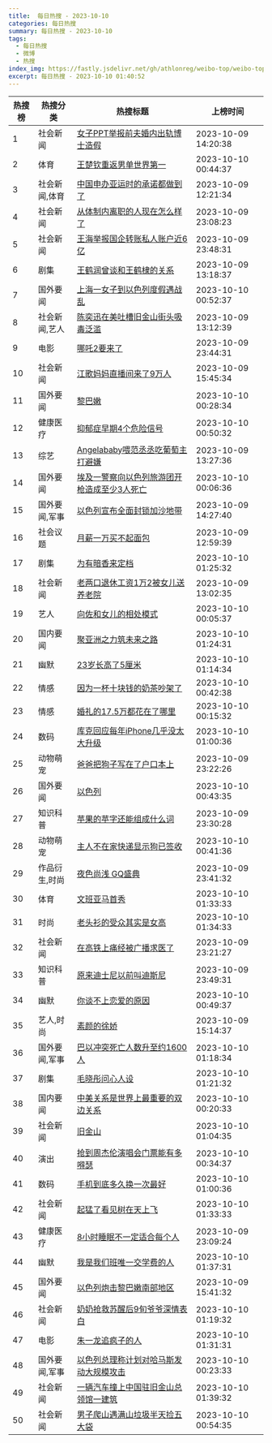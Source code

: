 ```yaml
---
title:  每日热搜 - 2023-10-10
categories: 每日热搜
summary: 每日热搜 - 2023-10-10
tags:
  - 每日热搜
  - 微博
  - 热搜
index_img: https://fastly.jsdelivr.net/gh/athlonreg/weibo-top/weibo-top.jpeg
excerpt: 每日热搜 - 2023-10-10 01:40:52
---
```


| 热搜榜 | 热搜分类 | 热搜标题 | 上榜时间 |
| --- | --- | --- | --- |
| 1 | 社会新闻 | [女子PPT举报前夫婚内出轨博士造假](https://s.weibo.com/weibo%3Fq%3D%2523%E5%A5%B3%E5%AD%90PPT%E4%B8%BE%E6%8A%A5%E5%89%8D%E5%A4%AB%E5%A9%9A%E5%86%85%E5%87%BA%E8%BD%A8%E5%8D%9A%E5%A3%AB%E9%80%A0%E5%81%87%2523) | 2023-10-09 14:20:38 | 
| 2 | 体育 | [王楚钦重返男单世界第一](https://s.weibo.com/weibo%3Fq%3D%2523%E7%8E%8B%E6%A5%9A%E9%92%A6%E9%87%8D%E8%BF%94%E7%94%B7%E5%8D%95%E4%B8%96%E7%95%8C%E7%AC%AC%E4%B8%80%2523) | 2023-10-10 00:44:37 | 
| 3 | 社会新闻,体育 | [中国申办亚运时的承诺都做到了](https://s.weibo.com/weibo%3Fq%3D%2523%E4%B8%AD%E5%9B%BD%E7%94%B3%E5%8A%9E%E4%BA%9A%E8%BF%90%E6%97%B6%E7%9A%84%E6%89%BF%E8%AF%BA%E9%83%BD%E5%81%9A%E5%88%B0%E4%BA%86%2523) | 2023-10-09 12:21:34 | 
| 4 | 社会新闻 | [从体制内离职的人现在怎么样了](https://s.weibo.com/weibo%3Fq%3D%2523%E4%BB%8E%E4%BD%93%E5%88%B6%E5%86%85%E7%A6%BB%E8%81%8C%E7%9A%84%E4%BA%BA%E7%8E%B0%E5%9C%A8%E6%80%8E%E4%B9%88%E6%A0%B7%E4%BA%86%2523) | 2023-10-09 23:08:23 | 
| 5 | 社会新闻 | [王海举报国企转账私人账户近6亿](https://s.weibo.com/weibo%3Fq%3D%2523%E7%8E%8B%E6%B5%B7%E4%B8%BE%E6%8A%A5%E5%9B%BD%E4%BC%81%E8%BD%AC%E8%B4%A6%E7%A7%81%E4%BA%BA%E8%B4%A6%E6%88%B7%E8%BF%916%E4%BA%BF%2523) | 2023-10-09 23:48:31 | 
| 6 | 剧集 | [王鹤润曾谈和王鹤棣的关系](https://s.weibo.com/weibo%3Fq%3D%2523%E7%8E%8B%E9%B9%A4%E6%B6%A6%E6%9B%BE%E8%B0%88%E5%92%8C%E7%8E%8B%E9%B9%A4%E6%A3%A3%E7%9A%84%E5%85%B3%E7%B3%BB%2523) | 2023-10-09 13:18:37 | 
| 7 | 国外要闻 | [上海一女子到以色列度假遇战乱](https://s.weibo.com/weibo%3Fq%3D%2523%E4%B8%8A%E6%B5%B7%E4%B8%80%E5%A5%B3%E5%AD%90%E5%88%B0%E4%BB%A5%E8%89%B2%E5%88%97%E5%BA%A6%E5%81%87%E9%81%87%E6%88%98%E4%B9%B1%2523) | 2023-10-10 00:52:37 | 
| 8 | 社会新闻,艺人 | [陈奕迅在美吐槽旧金山街头吸毒泛滥](https://s.weibo.com/weibo%3Fq%3D%2523%E9%99%88%E5%A5%95%E8%BF%85%E5%9C%A8%E7%BE%8E%E5%90%90%E6%A7%BD%E6%97%A7%E9%87%91%E5%B1%B1%E8%A1%97%E5%A4%B4%E5%90%B8%E6%AF%92%E6%B3%9B%E6%BB%A5%2523) | 2023-10-09 13:12:39 | 
| 9 | 电影 | [哪吒2要来了](https://s.weibo.com/weibo%3Fq%3D%2523%E5%93%AA%E5%90%922%E8%A6%81%E6%9D%A5%E4%BA%86%2523) | 2023-10-09 23:44:31 | 
| 10 | 社会新闻 | [江歌妈妈直播间来了9万人](https://s.weibo.com/weibo%3Fq%3D%2523%E6%B1%9F%E6%AD%8C%E5%A6%88%E5%A6%88%E7%9B%B4%E6%92%AD%E9%97%B4%E6%9D%A5%E4%BA%869%E4%B8%87%E4%BA%BA%2523) | 2023-10-09 15:45:34 | 
| 11 | 国外要闻 | [黎巴嫩](https://s.weibo.com/weibo%3Fq%3D%2523%E9%BB%8E%E5%B7%B4%E5%AB%A9%2523) | 2023-10-10 00:28:34 | 
| 12 | 健康医疗 | [抑郁症早期4个危险信号](https://s.weibo.com/weibo%3Fq%3D%2523%E6%8A%91%E9%83%81%E7%97%87%E6%97%A9%E6%9C%9F4%E4%B8%AA%E5%8D%B1%E9%99%A9%E4%BF%A1%E5%8F%B7%2523) | 2023-10-10 00:50:32 | 
| 13 | 综艺 | [Angelababy喂范丞丞吃葡萄主打避嫌](https://s.weibo.com/weibo%3Fq%3D%2523Angelababy%E5%96%82%E8%8C%83%E4%B8%9E%E4%B8%9E%E5%90%83%E8%91%A1%E8%90%84%E4%B8%BB%E6%89%93%E9%81%BF%E5%AB%8C%2523) | 2023-10-09 13:27:36 | 
| 14 | 国外要闻 | [埃及一警察向以色列旅游团开枪造成至少3人死亡](https://s.weibo.com/weibo%3Fq%3D%2523%E5%9F%83%E5%8F%8A%E4%B8%80%E8%AD%A6%E5%AF%9F%E5%90%91%E4%BB%A5%E8%89%B2%E5%88%97%E6%97%85%E6%B8%B8%E5%9B%A2%E5%BC%80%E6%9E%AA%E9%80%A0%E6%88%90%E8%87%B3%E5%B0%913%E4%BA%BA%E6%AD%BB%E4%BA%A1%2523) | 2023-10-10 00:06:36 | 
| 15 | 国外要闻,军事 | [以色列宣布全面封锁加沙地带](https://s.weibo.com/weibo%3Fq%3D%2523%E4%BB%A5%E8%89%B2%E5%88%97%E5%AE%A3%E5%B8%83%E5%85%A8%E9%9D%A2%E5%B0%81%E9%94%81%E5%8A%A0%E6%B2%99%E5%9C%B0%E5%B8%A6%2523) | 2023-10-09 14:27:40 | 
| 16 | 社会议题 | [月薪一万买不起面包](https://s.weibo.com/weibo%3Fq%3D%2523%E6%9C%88%E8%96%AA%E4%B8%80%E4%B8%87%E4%B9%B0%E4%B8%8D%E8%B5%B7%E9%9D%A2%E5%8C%85%2523) | 2023-10-09 12:59:39 | 
| 17 | 剧集 | [为有暗香来定档](https://s.weibo.com/weibo%3Fq%3D%2523%E4%B8%BA%E6%9C%89%E6%9A%97%E9%A6%99%E6%9D%A5%E5%AE%9A%E6%A1%A3%2523) | 2023-10-10 01:25:32 | 
| 18 | 社会新闻 | [老两口退休工资1万2被女儿送养老院](https://s.weibo.com/weibo%3Fq%3D%2523%E8%80%81%E4%B8%A4%E5%8F%A3%E9%80%80%E4%BC%91%E5%B7%A5%E8%B5%841%E4%B8%872%E8%A2%AB%E5%A5%B3%E5%84%BF%E9%80%81%E5%85%BB%E8%80%81%E9%99%A2%2523) | 2023-10-09 13:02:35 | 
| 19 | 艺人 | [向佐和女儿的相处模式](https://s.weibo.com/weibo%3Fq%3D%2523%E5%90%91%E4%BD%90%E5%92%8C%E5%A5%B3%E5%84%BF%E7%9A%84%E7%9B%B8%E5%A4%84%E6%A8%A1%E5%BC%8F%2523) | 2023-10-10 00:05:37 | 
| 20 | 国内要闻 | [聚亚洲之力筑未来之路](https://s.weibo.com/weibo%3Fq%3D%2523%E8%81%9A%E4%BA%9A%E6%B4%B2%E4%B9%8B%E5%8A%9B%E7%AD%91%E6%9C%AA%E6%9D%A5%E4%B9%8B%E8%B7%AF%2523) | 2023-10-10 01:24:31 | 
| 21 | 幽默 | [23岁长高了5厘米](https://s.weibo.com/weibo%3Fq%3D%252323%E5%B2%81%E9%95%BF%E9%AB%98%E4%BA%865%E5%8E%98%E7%B1%B3%2523) | 2023-10-10 01:14:34 | 
| 22 | 情感 | [因为一杯十块钱的奶茶吵架了](https://s.weibo.com/weibo%3Fq%3D%2523%E5%9B%A0%E4%B8%BA%E4%B8%80%E6%9D%AF%E5%8D%81%E5%9D%97%E9%92%B1%E7%9A%84%E5%A5%B6%E8%8C%B6%E5%90%B5%E6%9E%B6%E4%BA%86%2523) | 2023-10-10 00:42:38 | 
| 23 | 情感 | [婚礼的17.5万都花在了哪里](https://s.weibo.com/weibo%3Fq%3D%2523%E5%A9%9A%E7%A4%BC%E7%9A%8417.5%E4%B8%87%E9%83%BD%E8%8A%B1%E5%9C%A8%E4%BA%86%E5%93%AA%E9%87%8C%2523) | 2023-10-10 00:15:32 | 
| 24 | 数码 | [库克回应每年iPhone几乎没太大升级](https://s.weibo.com/weibo%3Fq%3D%2523%E5%BA%93%E5%85%8B%E5%9B%9E%E5%BA%94%E6%AF%8F%E5%B9%B4iPhone%E5%87%A0%E4%B9%8E%E6%B2%A1%E5%A4%AA%E5%A4%A7%E5%8D%87%E7%BA%A7%2523) | 2023-10-10 01:00:36 | 
| 25 | 动物萌宠 | [爸爸把狗子写在了户口本上](https://s.weibo.com/weibo%3Fq%3D%2523%E7%88%B8%E7%88%B8%E6%8A%8A%E7%8B%97%E5%AD%90%E5%86%99%E5%9C%A8%E4%BA%86%E6%88%B7%E5%8F%A3%E6%9C%AC%E4%B8%8A%2523) | 2023-10-09 23:22:26 | 
| 26 | 国外要闻 | [以色列](https://s.weibo.com/weibo%3Fq%3D%2523%E4%BB%A5%E8%89%B2%E5%88%97%2523) | 2023-10-10 00:43:35 | 
| 27 | 知识科普 | [苹果的苹字还能组成什么词](https://s.weibo.com/weibo%3Fq%3D%2523%E8%8B%B9%E6%9E%9C%E7%9A%84%E8%8B%B9%E5%AD%97%E8%BF%98%E8%83%BD%E7%BB%84%E6%88%90%E4%BB%80%E4%B9%88%E8%AF%8D%2523) | 2023-10-09 23:30:28 | 
| 28 | 动物萌宠 | [主人不在家快递显示狗已签收](https://s.weibo.com/weibo%3Fq%3D%2523%E4%B8%BB%E4%BA%BA%E4%B8%8D%E5%9C%A8%E5%AE%B6%E5%BF%AB%E9%80%92%E6%98%BE%E7%A4%BA%E7%8B%97%E5%B7%B2%E7%AD%BE%E6%94%B6%2523) | 2023-10-10 00:41:36 | 
| 29 | 作品衍生,时尚 | [夜色尚浅 GQ盛典](https://s.weibo.com/weibo%3Fq%3D%2523%E5%A4%9C%E8%89%B2%E5%B0%9A%E6%B5%85%20GQ%E7%9B%9B%E5%85%B8%2523) | 2023-10-09 23:41:32 | 
| 30 | 体育 | [文班亚马首秀](https://s.weibo.com/weibo%3Fq%3D%2523%E6%96%87%E7%8F%AD%E4%BA%9A%E9%A9%AC%E9%A6%96%E7%A7%80%2523) | 2023-10-10 01:33:33 | 
| 31 | 时尚 | [老头衫的受众其实是女高](https://s.weibo.com/weibo%3Fq%3D%2523%E8%80%81%E5%A4%B4%E8%A1%AB%E7%9A%84%E5%8F%97%E4%BC%97%E5%85%B6%E5%AE%9E%E6%98%AF%E5%A5%B3%E9%AB%98%2523) | 2023-10-10 01:34:33 | 
| 32 | 社会新闻 | [在高铁上痛经被广播求医了](https://s.weibo.com/weibo%3Fq%3D%2523%E5%9C%A8%E9%AB%98%E9%93%81%E4%B8%8A%E7%97%9B%E7%BB%8F%E8%A2%AB%E5%B9%BF%E6%92%AD%E6%B1%82%E5%8C%BB%E4%BA%86%2523) | 2023-10-09 23:21:27 | 
| 33 | 知识科普 | [原来迪士尼以前叫迪斯尼](https://s.weibo.com/weibo%3Fq%3D%2523%E5%8E%9F%E6%9D%A5%E8%BF%AA%E5%A3%AB%E5%B0%BC%E4%BB%A5%E5%89%8D%E5%8F%AB%E8%BF%AA%E6%96%AF%E5%B0%BC%2523) | 2023-10-09 23:49:31 | 
| 34 | 幽默 | [你谈不上恋爱的原因](https://s.weibo.com/weibo%3Fq%3D%2523%E4%BD%A0%E8%B0%88%E4%B8%8D%E4%B8%8A%E6%81%8B%E7%88%B1%E7%9A%84%E5%8E%9F%E5%9B%A0%2523) | 2023-10-10 00:49:37 | 
| 35 | 艺人,时尚 | [素颜的徐娇](https://s.weibo.com/weibo%3Fq%3D%2523%E7%B4%A0%E9%A2%9C%E7%9A%84%E5%BE%90%E5%A8%87%2523) | 2023-10-09 15:14:37 | 
| 36 | 国外要闻,军事 | [巴以冲突死亡人数升至约1600人](https://s.weibo.com/weibo%3Fq%3D%2523%E5%B7%B4%E4%BB%A5%E5%86%B2%E7%AA%81%E6%AD%BB%E4%BA%A1%E4%BA%BA%E6%95%B0%E5%8D%87%E8%87%B3%E7%BA%A61600%E4%BA%BA%2523) | 2023-10-10 01:18:34 | 
| 37 | 剧集 | [毛晓彤问心人设](https://s.weibo.com/weibo%3Fq%3D%2523%E6%AF%9B%E6%99%93%E5%BD%A4%E9%97%AE%E5%BF%83%E4%BA%BA%E8%AE%BE%2523) | 2023-10-10 01:21:32 | 
| 38 | 国内要闻 | [中美关系是世界上最重要的双边关系](https://s.weibo.com/weibo%3Fq%3D%2523%E4%B8%AD%E7%BE%8E%E5%85%B3%E7%B3%BB%E6%98%AF%E4%B8%96%E7%95%8C%E4%B8%8A%E6%9C%80%E9%87%8D%E8%A6%81%E7%9A%84%E5%8F%8C%E8%BE%B9%E5%85%B3%E7%B3%BB%2523) | 2023-10-10 00:20:33 | 
| 39 | 社会新闻 | [旧金山](https://s.weibo.com/weibo%3Fq%3D%2523%E6%97%A7%E9%87%91%E5%B1%B1%2523) | 2023-10-10 01:04:35 | 
| 40 | 演出 | [抢到周杰伦演唱会门票能有多嘚瑟](https://s.weibo.com/weibo%3Fq%3D%2523%E6%8A%A2%E5%88%B0%E5%91%A8%E6%9D%B0%E4%BC%A6%E6%BC%94%E5%94%B1%E4%BC%9A%E9%97%A8%E7%A5%A8%E8%83%BD%E6%9C%89%E5%A4%9A%E5%98%9A%E7%91%9F%2523) | 2023-10-10 00:34:37 | 
| 41 | 数码 | [手机到底多久换一次最好](https://s.weibo.com/weibo%3Fq%3D%2523%E6%89%8B%E6%9C%BA%E5%88%B0%E5%BA%95%E5%A4%9A%E4%B9%85%E6%8D%A2%E4%B8%80%E6%AC%A1%E6%9C%80%E5%A5%BD%2523) | 2023-10-10 01:00:36 | 
| 42 | 社会新闻 | [起猛了看见树在天上飞](https://s.weibo.com/weibo%3Fq%3D%2523%E8%B5%B7%E7%8C%9B%E4%BA%86%E7%9C%8B%E8%A7%81%E6%A0%91%E5%9C%A8%E5%A4%A9%E4%B8%8A%E9%A3%9E%2523) | 2023-10-10 01:33:33 | 
| 43 | 健康医疗 | [8小时睡眠不一定适合每个人](https://s.weibo.com/weibo%3Fq%3D%25238%E5%B0%8F%E6%97%B6%E7%9D%A1%E7%9C%A0%E4%B8%8D%E4%B8%80%E5%AE%9A%E9%80%82%E5%90%88%E6%AF%8F%E4%B8%AA%E4%BA%BA%2523) | 2023-10-09 23:09:24 | 
| 44 | 幽默 | [我是我们班唯一交学费的人](https://s.weibo.com/weibo%3Fq%3D%2523%E6%88%91%E6%98%AF%E6%88%91%E4%BB%AC%E7%8F%AD%E5%94%AF%E4%B8%80%E4%BA%A4%E5%AD%A6%E8%B4%B9%E7%9A%84%E4%BA%BA%2523) | 2023-10-10 01:37:31 | 
| 45 | 国外要闻 | [以色列炮击黎巴嫩南部地区](https://s.weibo.com/weibo%3Fq%3D%2523%E4%BB%A5%E8%89%B2%E5%88%97%E7%82%AE%E5%87%BB%E9%BB%8E%E5%B7%B4%E5%AB%A9%E5%8D%97%E9%83%A8%E5%9C%B0%E5%8C%BA%2523) | 2023-10-09 15:41:32 | 
| 46 | 社会新闻 | [奶奶抢救苏醒后9旬爷爷深情表白](https://s.weibo.com/weibo%3Fq%3D%2523%E5%A5%B6%E5%A5%B6%E6%8A%A2%E6%95%91%E8%8B%8F%E9%86%92%E5%90%8E9%E6%97%AC%E7%88%B7%E7%88%B7%E6%B7%B1%E6%83%85%E8%A1%A8%E7%99%BD%2523) | 2023-10-10 01:19:32 | 
| 47 | 电影 | [朱一龙追疯子的人](https://s.weibo.com/weibo%3Fq%3D%2523%E6%9C%B1%E4%B8%80%E9%BE%99%E8%BF%BD%E7%96%AF%E5%AD%90%E7%9A%84%E4%BA%BA%2523) | 2023-10-10 01:31:31 | 
| 48 | 国外要闻,军事 | [以色列总理称计划对哈马斯发动大规模攻击](https://s.weibo.com/weibo%3Fq%3D%2523%E4%BB%A5%E8%89%B2%E5%88%97%E6%80%BB%E7%90%86%E7%A7%B0%E8%AE%A1%E5%88%92%E5%AF%B9%E5%93%88%E9%A9%AC%E6%96%AF%E5%8F%91%E5%8A%A8%E5%A4%A7%E8%A7%84%E6%A8%A1%E6%94%BB%E5%87%BB%2523) | 2023-10-10 00:23:33 | 
| 49 | 社会新闻 | [一辆汽车撞上中国驻旧金山总领馆一建筑](https://s.weibo.com/weibo%3Fq%3D%2523%E4%B8%80%E8%BE%86%E6%B1%BD%E8%BD%A6%E6%92%9E%E4%B8%8A%E4%B8%AD%E5%9B%BD%E9%A9%BB%E6%97%A7%E9%87%91%E5%B1%B1%E6%80%BB%E9%A2%86%E9%A6%86%E4%B8%80%E5%BB%BA%E7%AD%91%2523) | 2023-10-10 01:39:32 | 
| 50 | 社会新闻 | [男子爬山遇满山垃圾半天捡五大袋](https://s.weibo.com/weibo%3Fq%3D%2523%E7%94%B7%E5%AD%90%E7%88%AC%E5%B1%B1%E9%81%87%E6%BB%A1%E5%B1%B1%E5%9E%83%E5%9C%BE%E5%8D%8A%E5%A4%A9%E6%8D%A1%E4%BA%94%E5%A4%A7%E8%A2%8B%2523) | 2023-10-10 00:54:35 | 
